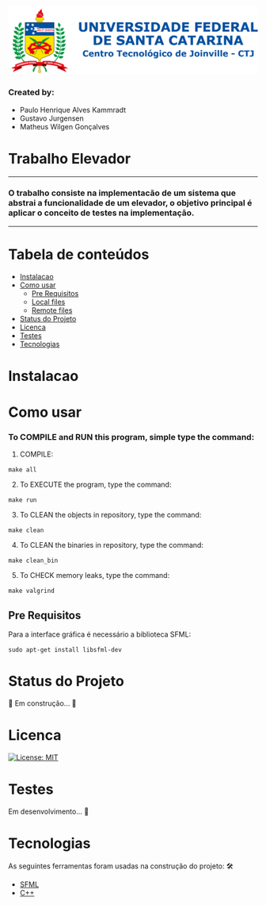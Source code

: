 ![Logo UFSC](/Imagens/brasao_CTJ.png)

### Created by:
- Paulo Henrique Alves Kammradt
- Gustavo Jurgensen
- Matheus Wilgen Gonçalves

# Trabalho Elevador
---
### O trabalho consiste na implementacão de um sistema que abstrai a funcionalidade de um elevador, o objetivo principal é aplicar o conceito de testes na implementação.
---

Tabela de conteúdos
===================
<!--ts-->
   * [Instalacao](#instalacao)
   * [Como usar](#como-usar)
      * [Pre Requisitos](#pre-requisitos)
      * [Local files](#local-files)
      * [Remote files](#remote-files)
   * [Status do Projeto](#status-do-projeto)
   * [Licenca](#licenca)
   * [Testes](#testes)
   * [Tecnologias](#tecnologias)
<!--te-->

Instalacao
==========

Como usar
=========

### To COMPILE and RUN this program, simple type the command:
1. COMPILE:
```
make all
```
2. To EXECUTE the program, type the command:
```
make run
```
3. To CLEAN the objects in repository, type the command:
```
make clean
```
4. To CLEAN the binaries in repository, type the command:
```
make clean_bin
```
5. To CHECK memory leaks, type the command:
```
make valgrind
```

Pre Requisitos
--------------

Para a interface gráfica é necessário a biblioteca SFML:

```
sudo apt-get install libsfml-dev
```

Status do Projeto
=================

🚀 Em construção...  🚧

Licenca
=======

[![License: MIT](https://img.shields.io/badge/License-MIT-yellow.svg)](https://opensource.org/licenses/MIT)

Testes
======

Em desenvolvimento... 🚧

Tecnologias
===========

As seguintes ferramentas foram usadas na construção do projeto:
🛠 
- [SFML](https://www.sfml-dev.org/index.php)
- [C++](https://isocpp.org/std/the-standard)